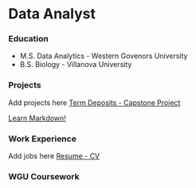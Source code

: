 # Data Analyst


### Education
- M.S. Data Analytics - Western Govenors University
- B.S. Biology - Villanova University


### Projects
Add projects here
[Term Deposits - Capstone Project](https://github.com/andrew-mecchi/andrew-mecchi.github.io/blob/main/Python_Mecchi_CAPSTONE_Project.ipynb 'Predicting Term Deposit Success')

<a href="https://www.markdownguide.org" target="_blank">Learn Markdown!</a>


### Work Experience
Add jobs here
[Resume - CV](https://github.com/andrew-mecchi/andrew-mecchi.github.io/blob/main/assets/Mecchi_Resume.pdf)


### WGU Coursework
